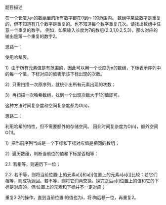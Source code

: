 题目描述

在一个长度为n的数组里的所有数字都在0到n-1的范围内。 数组中某些数字是重复的，但不知道有几个数字是重复的。也不知道每个数字重复几次。请找出数组中任意一个重复的数字。 例如，如果输入长度为7的数组{2,3,1,0,2,5,3}，那么对应的输出是第一个重复的数字2。

思路一：

使用哈希表。

1）由于所有元素值是有范围的，因此可以用一个长度为n的数组，下标表示序列中的每一个值，下标对应的值表示该下标出现的次数。

2）只需扫描一次原序列，就统计出所有元素出现的次数；

3）再扫描一次哈希数组，找到一个出现次数大于1的值即可。

这种方法时间复杂度和空间复杂度都为O(n)。

思路二：

利用哈希的特性，但不需要额外的存储空间。 因此时间复杂度为O(n)，额外空间O(1)。

1）把当前序列当成是一个下标和下标对应值是相同的数组；

2）遍历数组，判断当前位的值和下标是否相等：

2.1. 若相等，则遍历下一位；

2.2. 若不等，则将当前位置i上的元素a[i]和a[i]位置上的元素a[a[i]]比较：若它们相等，则成功返回。若不等，则将它们两交换。换完之后a[i]位置上的值和它的下标是对应的，但i位置上的元素和下标并不一定对应；

重复2.2的操作，直到当前位置i的值也为i，将i向后移一位，再重复2。

